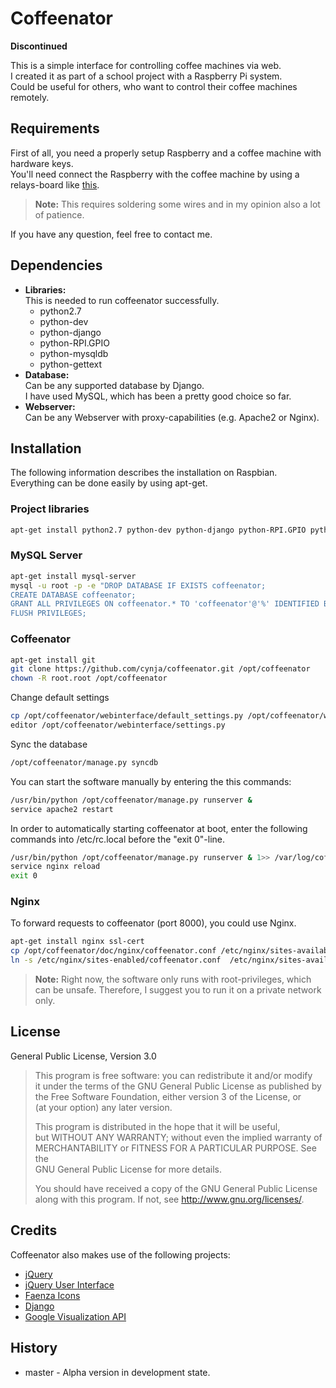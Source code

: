 # Coffeenator
**Discontinued** 

This is a simple interface for controlling coffee machines via web.  
I created it as part of a school project with a Raspberry Pi system.  
Could be useful for others, who want to control their coffee machines remotely.  

## Requirements
First of all, you need a properly setup Raspberry and a coffee machine with hardware keys.  
You'll need connect the Raspberry with the coffee machine by using a relays-board like [this](http://www.sainsmart.com/16-channel-12v-relay-module-for-pic-arm-avr-dsp-arduino-msp430-ttl-logic.html).  
>**Note:** This requires soldering some wires and in my opinion also a lot of patience.  

If you have any question, feel free to contact me.  

## Dependencies
* **Libraries:**  
This is needed to run coffeenator successfully.
  * python2.7
  * python-dev
  * python-django
  * python-RPI.GPIO
  * python-mysqldb
  * python-gettext
* **Database:**  
Can be any supported database by Django.  
I have used MySQL, which has been a pretty good choice so far.  
* **Webserver:**  
Can be any Webserver with proxy-capabilities (e.g. Apache2 or Nginx).

## Installation
The following information describes the installation on Raspbian.  
Everything can be done easily by using apt-get.  

### Project libraries
```bash
apt-get install python2.7 python-dev python-django python-RPI.GPIO python-mysqldb gettext
```

### MySQL Server
```bash
apt-get install mysql-server
mysql -u root -p -e "DROP DATABASE IF EXISTS coffeenator;
CREATE DATABASE coffeenator; 
GRANT ALL PRIVILEGES ON coffeenator.* TO 'coffeenator'@'%' IDENTIFIED BY 'coffeenator';
FLUSH PRIVILEGES;
```

### Coffeenator
```bash
apt-get install git
git clone https://github.com/cynja/coffeenator.git /opt/coffeenator
chown -R root.root /opt/coffeenator
```

Change default settings  
```bash
cp /opt/coffeenator/webinterface/default_settings.py /opt/coffeenator/webinterface/settings.py
editor /opt/coffeenator/webinterface/settings.py
```

Sync the database  
```bash
/opt/coffeenator/manage.py syncdb
```

You can start the software manually by entering the this commands:  
```bash
/usr/bin/python /opt/coffeenator/manage.py runserver &
service apache2 restart
```

In order to automatically starting coffeenator at boot, enter the following commands into /etc/rc.local before the "exit 0"-line.  
```bash
/usr/bin/python /opt/coffeenator/manage.py runserver & 1>> /var/log/coffeenator.log 2>&1
service nginx reload
exit 0
```

### Nginx
To forward requests to coffeenator (port 8000), you could use Nginx.  
```bash
apt-get install nginx ssl-cert
cp /opt/coffeenator/doc/nginx/coffeenator.conf /etc/nginx/sites-available/coffeenator.conf
ln -s /etc/nginx/sites-enabled/coffeenator.conf  /etc/nginx/sites-available/coffeenator.conf
```

>**Note:** Right now, the software only runs with root-privileges, which can be unsafe.
>Therefore, I suggest you to run it on a private network only.

## License
General Public License, Version 3.0  

>This program is free software: you can redistribute it and/or modify  
>it under the terms of the GNU General Public License as published by  
>the Free Software Foundation, either version 3 of the License, or  
>(at your option) any later version.  
>  
>This program is distributed in the hope that it will be useful,  
>but WITHOUT ANY WARRANTY; without even the implied warranty of  
>MERCHANTABILITY or FITNESS FOR A PARTICULAR PURPOSE.  See the  
>GNU General Public License for more details.  
>  
>You should have received a copy of the GNU General Public License  
>along with this program.  If not, see <http://www.gnu.org/licenses/>.  

## Credits
Coffeenator also makes use of the following projects:  
* [jQuery](http://www.jquery.org/)
* [jQuery User Interface](http://jqueryui.com/)
* [Faenza Icons](http://tiheum.deviantart.com/art/Faenza-Icons-173323228)
* [Django](https://www.djangoproject.com/)
* [Google Visualization API](https://developers.google.com/)

## History
* master - Alpha version in development state.
